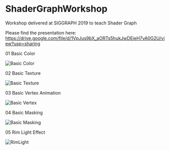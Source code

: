 # ShaderGraphWorkshop
Workshop delivered at SIGGRAPH 2019 to teach Shader Graph

Please find the presentation here: https://drive.google.com/file/d/1VpJus9bX_aORTs5hukJwDEieH7vA0G2U/view?usp=sharing

01 Basic Color

![Basic Color](https://user-images.githubusercontent.com/263776/62270079-eeffbc80-b3e9-11e9-9321-2f74edf9bf8e.gif)


02 Basic Texture 

![Basic Texture](https://user-images.githubusercontent.com/263776/62270123-0e96e500-b3ea-11e9-94b6-1848185c08d9.gif)

03 Basic Vertex Animation

![Basic Vertex](https://user-images.githubusercontent.com/263776/62269592-70564f80-b3e8-11e9-80cd-c34ad38ce50d.gif)

04 Basic Masking

![Basic Masking](https://user-images.githubusercontent.com/263776/62269707-b90e0880-b3e8-11e9-8d49-bafacaa5434f.gif)

05 Rim Light Effect

![RimLight](https://user-images.githubusercontent.com/263776/62269835-24f07100-b3e9-11e9-9861-0a0fff1de029.gif)

